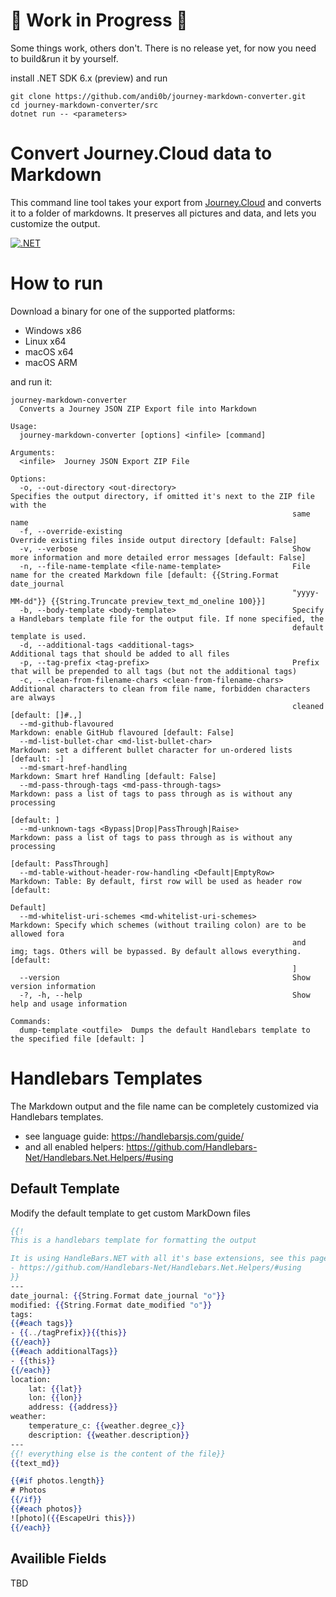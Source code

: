 # 🔴 Work in Progress 🔴

Some things work, others don't. There is no release yet, for now you need to build&run it by yourself. 

install .NET SDK 6.x (preview) and run
```
git clone https://github.com/andi0b/journey-markdown-converter.git
cd journey-markdown-converter/src
dotnet run -- <parameters>
```


# Convert Journey.Cloud data to Markdown

This command line tool takes your export from [Journey.Cloud](https://journey.cloud/) and converts it to a folder of markdowns. It preserves all pictures and data, and lets you customize the output.

[![.NET](https://github.com/andi0b/journey-markdown-converter/actions/workflows/dotnet.yml/badge.svg)](https://github.com/andi0b/journey-markdown-converter/actions/workflows/dotnet.yml)

# How to run
Download a binary for one of the supported platforms:
- Windows x86
- Linux x64
- macOS x64
- macOS ARM

and run it:
```
journey-markdown-converter
  Converts a Journey JSON ZIP Export file into Markdown

Usage:
  journey-markdown-converter [options] <infile> [command]

Arguments:
  <infile>  Journey JSON Export ZIP File

Options:
  -o, --out-directory <out-directory>                          Specifies the output directory, if omitted it's next to the ZIP file with the
                                                               same name
  -f, --override-existing                                      Override existing files inside output directory [default: False]
  -v, --verbose                                                Show more information and more detailed error messages [default: False]
  -n, --file-name-template <file-name-template>                File name for the created Markdown file [default: {{String.Format date_journal
                                                               "yyyy-MM-dd"}} {{String.Truncate preview_text_md_oneline 100}}]
  -b, --body-template <body-template>                          Specify a Handlebars template file for the output file. If none specified, the
                                                               default template is used.
  -d, --additional-tags <additional-tags>                      Additional tags that should be added to all files
  -p, --tag-prefix <tag-prefix>                                Prefix that will be prepended to all tags (but not the additional tags)
  -c, --clean-from-filename-chars <clean-from-filename-chars>  Additional characters to clean from file name, forbidden characters are always
                                                               cleaned [default: []#.,]
  --md-github-flavoured                                        Markdown: enable GitHub flavoured [default: False]
  --md-list-bullet-char <md-list-bullet-char>                  Markdown: set a different bullet character for un-ordered lists [default: -]
  --md-smart-href-handling                                     Markdown: Smart href Handling [default: False]
  --md-pass-through-tags <md-pass-through-tags>                Markdown: pass a list of tags to pass through as is without any processing
                                                               [default: ]
  --md-unknown-tags <Bypass|Drop|PassThrough|Raise>            Markdown: pass a list of tags to pass through as is without any processing
                                                               [default: PassThrough]
  --md-table-without-header-row-handling <Default|EmptyRow>    Markdown: Table: By default, first row will be used as header row [default:
                                                               Default]
  --md-whitelist-uri-schemes <md-whitelist-uri-schemes>        Markdown: Specify which schemes (without trailing colon) are to be allowed fora
                                                               and img; tags. Others will be bypassed. By default allows everything. [default:
                                                               ]
  --version                                                    Show version information
  -?, -h, --help                                               Show help and usage information

Commands:
  dump-template <outfile>  Dumps the default Handlebars template to the specified file [default: ]
```

# Handlebars Templates

The Markdown output and the file name can be completely customized via Handlebars templates.

- see language guide: https://handlebarsjs.com/guide/
- and all enabled helpers: https://github.com/Handlebars-Net/Handlebars.Net.Helpers/#using

## Default Template

Modify the default template to get custom MarkDown files

```handlebars
{{!
This is a handlebars template for formatting the output

It is using HandleBars.NET with all it's base extensions, see this pages for documentation
- https://github.com/Handlebars-Net/Handlebars.Net.Helpers/#using
}}
---
date_journal: {{String.Format date_journal "o"}}
modified: {{String.Format date_modified "o"}}
tags:
{{#each tags}}
- {{../tagPrefix}}{{this}}
{{/each}}
{{#each additionalTags}}
- {{this}}
{{/each}}
location:
    lat: {{lat}}
    lon: {{lon}}
    address: {{address}}
weather:
    temperature_c: {{weather.degree_c}}
    description: {{weather.description}}
---
{{! everything else is the content of the file}}
{{text_md}}

{{#if photos.length}}
# Photos
{{/if}}
{{#each photos}}
![photo]({{EscapeUri this}})
{{/each}}
```

## Availible Fields

TBD

